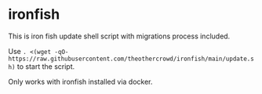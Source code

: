 # ironfish

This is iron fish update shell script with migrations process included.

Use 
`. <(wget -qO- https://raw.githubusercontent.com/theothercrowd/ironfish/main/update.sh)` 
to start the script.

Only works with ironfish installed via docker.

